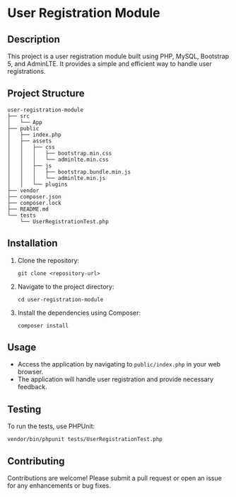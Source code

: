 # User Registration Module

## Description
This project is a user registration module built using PHP, MySQL, Bootstrap 5, and AdminLTE. It provides a simple and efficient way to handle user registrations.

## Project Structure
```
user-registration-module
├── src
│   └── App
├── public
│   ├── index.php
│   ├── assets
│   │   ├── css
│   │   │   ├── bootstrap.min.css
│   │   │   └── adminlte.min.css
│   │   ├── js
│   │   │   ├── bootstrap.bundle.min.js
│   │   │   └── adminlte.min.js
│   │   └── plugins
├── vendor
├── composer.json
├── composer.lock
├── README.md
└── tests
    └── UserRegistrationTest.php
```

## Installation
1. Clone the repository:
   ```
   git clone <repository-url>
   ```
2. Navigate to the project directory:
   ```
   cd user-registration-module
   ```
3. Install the dependencies using Composer:
   ```
   composer install
   ```

## Usage
- Access the application by navigating to `public/index.php` in your web browser.
- The application will handle user registration and provide necessary feedback.

## Testing
To run the tests, use PHPUnit:
```
vendor/bin/phpunit tests/UserRegistrationTest.php
```

## Contributing
Contributions are welcome! Please submit a pull request or open an issue for any enhancements or bug fixes.